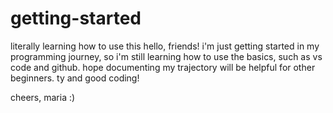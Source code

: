 # getting-started
literally learning how to use this
hello, friends! i'm just getting started in my programming journey, so i'm still learning how to use the basics, such as vs code and github. hope documenting my trajectory will be helpful for other beginners. ty and good coding!

cheers,
maria :)

